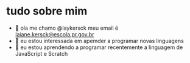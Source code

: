 # tudo sobre mim

- 👋 ola me chamo @laykersck
   meu email é laiane.kersck@escola.pr.gov.br
- 👀 eu estou interessada em apemder a programar novas linguagens 
- 🌱 eu estou aprendendo a programar recentemente a linguagem de JavaScript e Scratch
